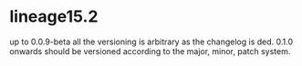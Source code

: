 # lineage15.2
up to 0.0.9-beta all the versioning is arbitrary as the changelog is ded. 0.1.0 onwards should be versioned according to the major, minor, patch system.
